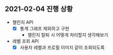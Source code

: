 ## 2021-02-04 진행 상황

- 챌린지 API
    - [x] 통계 그래프 제외하고 구현
        - 챌린지 탈퇴 시 어떻게 처리할지 생각해보기
- 레벨 조회 API
    - [x] 사용자 레벨과 프로필 이미지 같이 조회되도록
